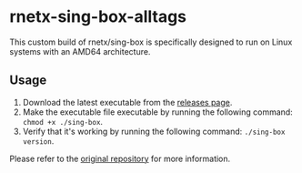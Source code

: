 # rnetx-sing-box-alltags

This custom build of rnetx/sing-box is specifically designed to run on Linux systems with an AMD64 architecture.

## Usage

1. Download the latest executable from the [releases page](https://github.com/mirksticio/rnetx-sing-box-alltags/releases/latest).
2. Make the executable file executable by running the following command: `chmod +x ./sing-box`.
3. Verify that it's working by running the following command: `./sing-box version`.

Please refer to the [original repository](https://github.com/rnetx/sing-box) for more information.
